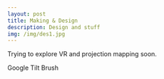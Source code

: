 ```yaml
---
layout: post
title: Making & Design
description: Design and stuff
img: /img/des1.jpg
---
```


Trying to explore VR and projection mapping soon.
<div class="img_row">
	<img class="col three" src="{{ site.baseurl }}/img/TreeofLight2.gif" alt="" title="VR doodle"/>
</div>
<div class="col three caption">
	Google Tilt Brush
</div>
